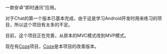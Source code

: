 一款安卓“即时通讯”应用。

对于Chat的第一个版本已基本完成，由于这是学习Android开发时用来练习的项目，所以这个项目有太多的不足。

目前，这个项目正在完善，从原本的MVC模式改到MVP模式。

现在有[Coze](https://github.com/mottc/Coze)项目，[Coze](https://github.com/mottc/Coze)是本项目的改善版本。